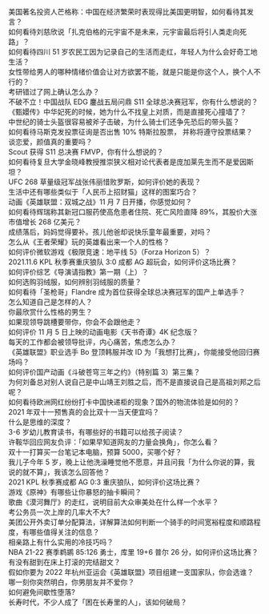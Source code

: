 美国著名投资人芒格称：中国在经济繁荣时表现得比美国更明智，如何看待其发言？  
如何看待刘慈欣说「扎克伯格的元宇宙不是未来，元宇宙最后将引人类走向死路」？  
如何看待四川 51 岁农民工因为记录自己的生活而走红，年轻人为什么会好奇工地生活？  
女性带给男人的哪种情绪价值会让对方欲罢不能，就是只能是你这个人，换个人不行的？  
考研错过了网上确认怎么办？  
不破不立！中国战队 EDG 鏖战五局问鼎 S11 全球总决赛冠军，你有什么想说的？  
《甄嬛传》中华妃死的时候，她为什么不找皇上对质，而是直接死心撞墙了？  
中世纪的骑士头盔很容易被斧子击破，为什么骑士们还争先恐后的带头盔？  
如何看待马斯克发投票征询是否出售 10% 特斯拉股票， 并称将遵守投票结果？  
谈恋爱，颜值真的重要吗？  
Scout 获得 S11 总决赛 FMVP，你有什么想说的？  
如何看待复旦大学金晓峰教授推崇狭义相对论代表者是庞加莱先生而不是爱因斯坦？  
UFC 268 草量级冠军战张伟丽惜败罗斯，如何评价她的表现？  
生活中还有哪些类似于「人民币上招财猫」这样的图案巧合？  
动画《英雄联盟：双城之战》11 月 7 日开播，你感觉如何？  
如何看待辉瑞称其新冠口服药使高危患者住院、死亡风险直降 89%，其股价大涨市值增长 268 亿美元？  
成绩落后，妈妈觉得要补。孩儿他爸却说快乐童年最重要，对吗？  
怎么从《王者荣耀》玩的英雄看出来一个人的性格？  
如何评价微软游戏《极限竞速：地平线 5》（Forza Horizon 5）？  
2021.11.6 KPL 秋季赛重庆狼队 3:0 成都 AG 超玩会，如何评价这场比赛？  
如何评价综艺《导演请指教》第一期（上）？  
如何选购羽绒服，如何辨别羽绒服的质量？  
如何看待「圣枪哥」Flandre 成为首位获得全球总决赛冠军的国产上单选手？  
怎么知道自己是怎样的人？  
你最欣赏什么性格的男生？  
如果现领导跳槽要带你，你会不会跟他走？  
如何评价 11 月 5 日上映的动画电影《天书奇谭》4K 纪念版？  
每天的工作都会被领导批评，内心痛苦，焦虑怎么办？  
《英雄联盟》职业选手 Bo 登顶韩服并改 ID 为「我想打比赛」，你能接受他回归赛场吗？  
如何评价国产动画《斗破苍穹三年之约》（特别篇 3）第三集？  
为何刘备总对别人说自己是中山靖王刘胜之后，而不是直接说自己是高祖刘邦之后呢？  
如何看待欧洲网红纷纷打卡中国快递柜的现象？国外的物流体验是如何的？  
2021 年双十一预售真的会比双十一当天便宜吗？  
什么是思维的深度？  
3-6 岁幼儿教育读书，有哪些好的书籍可以给孩子阅读？  
许鞍华回应网友负评：「如果早知道网友的力量会换角」，你怎么看？  
双十一打算买一台笔记本电脑，预算 5000，买哪个好？  
我儿子今年 5 岁，晚上让他洗澡睡觉他不愿意，并且问我「为什么你说的算，我说的就不算」，我该怎么回答他？  
2021 KPL 秋季赛成都 AG 0:3 重庆狼队，如何评价这场比赛？  
游戏《原神》有哪些让你暴怒的抽卡瞬间？  
歌曲《漠河舞厅》的走红，说明目前大众审美处在什么样一个水平？  
考公务员一次上岸的几率大不大?  
美团公开外卖订单分配算法，详解算法如何判断一个骑手的时间宽裕程度和顺路程度，有哪些值得关注的信息？  
相亲路上有什么实用的冷技巧吗？  
NBA 21-22 赛季鹈鹕 85:126 勇士，库里 19+6 普尔 26 分，如何评价这场比赛？  
有没有甜到在床上打滚的完结甜文？  
假如你要为 2022 年杭州亚运会《英雄联盟》项目组建一支国家队，你会选谁？  
哪一刻你突然明白，你男朋友并不爱你？  
如何避免间歇性堕落?  
长寿时代，不少人成了「困在长寿里的人」，该如何破局？  
